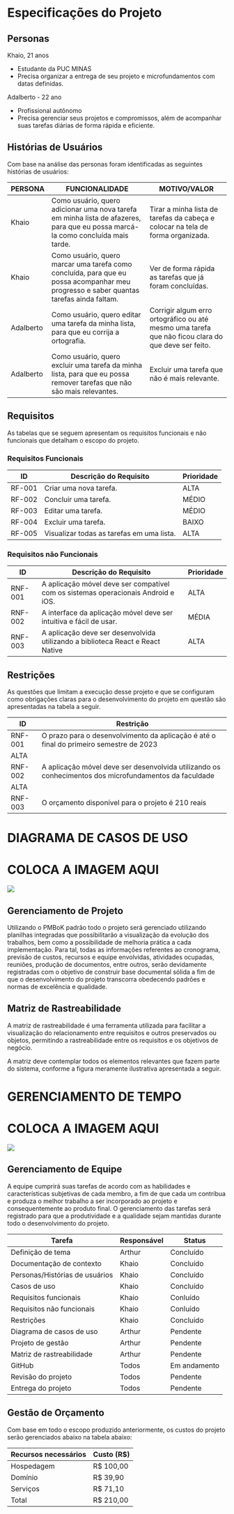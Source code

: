 # Especificações do Projeto

## Personas

Khaio, 21 anos
- Estudante da PUC MINAS
- Precisa organizar a entrega de seu projeto e microfundamentos com datas definidas.


Adalberto - 22 ano

- Profissional autônomo
- Precisa gerenciar seus projetos e compromissos, além de acompanhar suas tarefas diárias de forma rápida e eficiente.
 

## Histórias de Usuários

Com base na análise das personas foram identificadas as seguintes histórias de usuários:

| PERSONA | FUNCIONALIDADE | MOTIVO/VALOR |
| ------- | -------------- | ------------- |
| Khaio | Como usuário, quero adicionar uma nova tarefa em minha lista de afazeres, para que eu possa marcá-la como concluída mais tarde. | Tirar a minha lista de tarefas da cabeça e colocar na tela de forma organizada. |
| Khaio | Como usuário, quero marcar uma tarefa como concluída, para que eu possa acompanhar meu progresso e saber quantas tarefas ainda faltam. | Ver de forma rápida as tarefas que já foram concluídas. |
| Adalberto | Como usuário, quero editar uma tarefa da minha lista, para que eu corrija a ortografia. | Corrigir algum erro ortográfico ou até mesmo uma tarefa que não ficou clara do que deve ser feito. |
| Adalberto | Como usuário, quero excluir uma tarefa da minha lista, para que eu possa remover tarefas que não são mais relevantes. | Excluir uma tarefa que não é mais relevante. |

## Requisitos

As tabelas que se seguem apresentam os requisitos funcionais e não funcionais que detalham o escopo do projeto.

### Requisitos Funcionais

| ID     | Descrição do Requisito | Prioridade |
| ------ | ---------------------- | ---------- |
| RF-001 | Criar uma nova tarefa. | ALTA       |
| RF-002 | Concluir uma tarefa.   | MÉDIO      |
| RF-003 | Editar uma tarefa.     | MÉDIO      |
| RF-004 | Excluir uma tarefa.    | BAIXO |
| RF-005 | Visualizar todas as tarefas em uma lista.| ALTA|

### Requisitos não Funcionais

| ID      | Descrição do Requisito                                                            | Prioridade |
| ------- | --------------------------------------------------------------------------------- | ---------- |
| RNF-001 | A aplicação móvel deve ser compatível com os sistemas operacionais Android e iOS. | ALTA       |
| RNF-002 | A interface da aplicação móvel deve ser intuitiva e fácil de usar.                | MÉDIA      |
| RNF-003 | A aplicação deve ser desenvolvida utilizando a biblioteca React e React Native    | ALTA       |
                    


## Restrições

As questões que limitam a execução desse projeto e que se configuram como obrigações claras para o desenvolvimento do projeto em questão são apresentadas na tabela a seguir.

| ID      | Restrição                                                                                             |
| ------- | ----------------------------------------------------------------------------------------------------- |
| RNF-001 | O prazo para o desenvolvimento da aplicação é até o final do primeiro semestre de 2023                |
| ALTA    |
| RNF-002 | A aplicação móvel deve ser desenvolvida utilizando os conhecimentos dos microfundamentos da faculdade |
| ALTA    |
| RNF-003 | O orçamento disponível para o projeto é 210 reais                                                     | MÉDIA |

# DIAGRAMA DE CASOS DE USO
# COLOCA A IMAGEM AQUI


<img src="/src/IMG/Capturar.PNG">

## Gerenciamento de Projeto
Utilizando o PMBoK padrão todo o projeto será gerenciado utilizando planilhas integradas que possibilitarão a visualização da evolução dos trabalhos, bem como a possibilidade de melhoria prática a cada implementação. Para tal, todas as informações referentes ao cronograma, previsão de custos, recursos e equipe envolvidas, atividades ocupadas, reuniões, produção de documentos, entre outros, serão devidamente registradas com o objetivo de construir base documental sólida a fim de que o desenvolvimento do projeto transcorra obedecendo padrões e normas de excelência e qualidade.

## Matriz de Rastreabilidade
A matriz de rastreabilidade é uma ferramenta utilizada para facilitar a visualização do relacionamento entre requisitos e outros preservados ou objetos, permitindo a rastreabilidade entre os requisitos e os objetivos de negócio.

A matriz deve contemplar todos os elementos relevantes que fazem parte do sistema, conforme a figura meramente ilustrativa apresentada a seguir.

# GERENCIAMENTO DE TEMPO
# COLOCA A IMAGEM AQUI

<img src="../src/IMG/gestaoTempo.jpeg">

## Gerenciamento de Equipe
A equipe cumprirá suas tarefas de acordo com as habilidades e características subjetivas de cada membro, a fim de que cada um contribua e produza o melhor trabalho a ser incorporado ao projeto e consequentemente ao produto final. O gerenciamento das tarefas será registrado para que a produtividade e a qualidade sejam mantidas durante todo o desenvolvimento do projeto.

| Tarefa                         | Responsável | Status       |
| ------------------------------ | ----------- | ------------ |
| Definição de tema              | Arthur      | Concluído    |
| Documentação de contexto       | Khaio       | Concluído    |
| Personas/Histórias de usuários | Khaio       | Concluído    |
| Casos de uso                   | Khaio       | Concluído    |
| Requisitos funcionais          | Khaio       | Conluído     |
| Requisitos não funcionais      | Khaio       | Conluído     |
| Restrições                     | Khaio       | Concluído    |
| Diagrama de casos de uso       | Arthur      | Pendente     |
| Projeto de gestão              | Arthur      | Pendente     |
| Matriz de rastreabilidade      | Arthur      | Pendente     |
| GitHub                         | Todos       | Em andamento |
| Revisão do projeto             | Todos       | Pendente     |
| Entrega do projeto             | Todos       | Pendente     |


## Gestão de Orçamento
Com base em todo o escopo produzido anteriormente, os custos do projeto serão gerenciados abaixo na tabela abaixo:

| Recursos necessários | Custo (R$) |
| -------------------- | ---------- |
| Hospedagem           | R$ 100,00  |
| Domínio              | R$ 39,90   |
| Serviços             | R$ 71,10   |
| Total                | R$ 210,00  |
